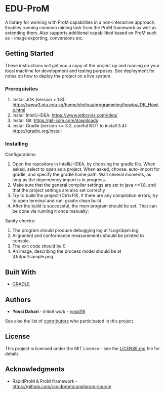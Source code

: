 # EDU-ProM

A library for working with ProM capabilities in a non-interactive approach. Enables running common mining task from the ProM framework as well as extending them. Also supports additional capabilitied based on ProM such as - image exporting, conversions etc.

## Getting Started

These instructions will get you a copy of the project up and running on your local machine for development and testing purposes. See deployment for notes on how to deploy the project on a live system.

### Prerequisites

1.	Install JDK (version > 1.8): https://www3.ntu.edu.sg/home/ehchua/programming/howto/JDK_Howto.html
2.	Install Intellij-IDEA: https://www.jetbrains.com/idea/
3.	Install Git: https://git-scm.com/downloads
4.	Install Gradle (version <= 3.3, careful NOT to install 3.4): https://gradle.org/install

### Installing


Configurations: 
1.	Open the repository in IntelliJ-IDEA, by choosing the gradle file. When asked, select to open as a project. When asked, choose. auto-import for gradle, and specify the gradle home path. Wait several moments, as long as the dependency import is in progress.
2.	Make sure that the general compiler settings are set to java >=1.8, and that the project settings are also set correctly
3.	Try to build the project (Ctrl+F9), if there are any compilation errors, try to open terminal and run: gradle clean build
4.	After the build is successful, the main program should be set. That can be done via running it once manually:
 
Sanity checks:
1.	The program should produce debugging log at \Logs\bpm.log
2.	Alignment and conformance measurements should be printed to console.
3.	The exit code should be 0.
4.	An image, describing the process model should be at \Output\sample.png

## Built With

* [GRADLE](https://gradle.org) 


## Authors

* **Yossi Dahari** - *Initial work* - [yosid16](https://github.com/yosid16)

See also the list of [contributors](https://github.com/yosid16/EDU-ProM/contributors) who participated in this project.

## License

This project is licensed under the MIT License - see the [LICENSE.md](LICENSE.md) file for details

## Acknowledgments

* RapidProM & ProM framework - https://github.com/rapidprom/rapidprom-source
